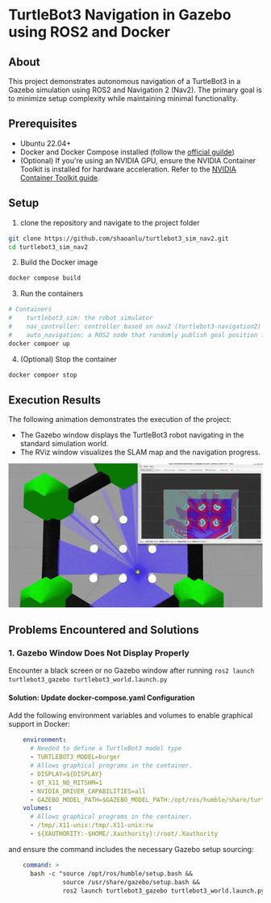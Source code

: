# TurtleBot3 Navigation in Gazebo using ROS2 and Docker
## About
This project demonstrates autonomous navigation of a TurtleBot3 in a Gazebo simulation using ROS2 and Navigation 2 (Nav2). The primary goal is to minimize setup complexity while maintaining minimal functionality.

## Prerequisites
- Ubuntu 22.04+
- Docker and Docker Compose installed (follow the [official guilde](https://docs.docker.com/engine/install/ubuntu/))
- (Optional) If you're using an NVIDIA GPU, ensure the NVIDIA Container Toolkit is installed for hardware acceleration. Refer to the [NVIDIA Container Toolkit guide](https://docs.nvidia.com/datacenter/cloud-native/container-toolkit/install-guide.html).

## Setup
1. clone the repository and navigate to the project folder
```bash
git clone https://github.com/shaoanlu/turtlebot3_sim_nav2.git
cd turtlebot3_sim_nav2
```
2. Build the Docker image
```bash
docker compose build
```
3. Run the containers
```bash
# Containers
#    turtlebot3_sim: the robot simulator
#    nav_controller: controller based on nav2 (turtlebot3-navigation2)
#    auto_navigation: a ROS2 node that randomly publish goal position for the robot to follow
docker compoer up
```
4. (Optional) Stop the container
```bash
docker compoer stop
```

## Execution Results
The following animation demonstrates the execution of the project:
- The Gazebo window displays the TurtleBot3 robot navigating in the standard simulation world.
- The RViz window visualizes the SLAM map and the navigation progress.

![](assets/demo_tb3_gz_nav2.gif)

## Problems Encountered and Solutions
### 1. Gazebo Window Does Not Display Properly
Encounter a black screen or no Gazebo window after running `ros2 launch turtlebot3_gazebo turtlebot3_world.launch.py`

#### Solution: Update docker-compose.yaml Configuration
Add the following environment variables and volumes to enable graphical support in Docker:
```yaml
    environment:
      # Needed to define a TurtleBot3 model type
      - TURTLEBOT3_MODEL=burger
      # Allows graphical programs in the container.
      - DISPLAY=${DISPLAY}
      - QT_X11_NO_MITSHM=1
      - NVIDIA_DRIVER_CAPABILITIES=all
      - GAZEBO_MODEL_PATH=$GAZEBO_MODEL_PATH:/opt/ros/humble/share/turtlebot3_gazebo/models
    volumes:
      # Allows graphical programs in the container.
      - /tmp/.X11-unix:/tmp/.X11-unix:rw
      - ${XAUTHORITY:-$HOME/.Xauthority}:/root/.Xauthority
```
and ensure the command includes the necessary Gazebo setup sourcing:
```yaml
    command: >
      bash -c "source /opt/ros/humble/setup.bash &&
               source /usr/share/gazebo/setup.bash &&
               ros2 launch turtlebot3_gazebo turtlebot3_world.launch.py"
```
